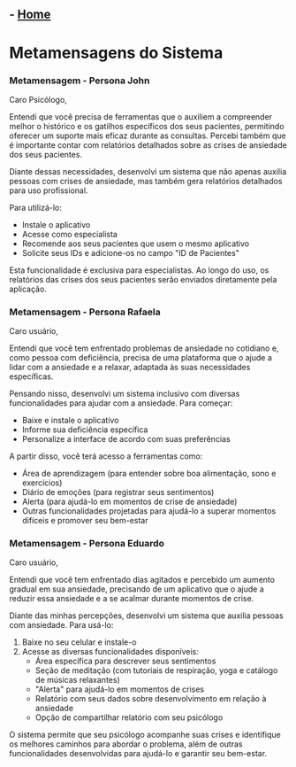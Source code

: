 ## - [Home](/README.md)
# Metamensagens do Sistema

### Metamensagem - Persona John

Caro Psicólogo,

Entendi que você precisa de ferramentas que o auxiliem a compreender melhor o histórico e os gatilhos específicos dos seus pacientes, permitindo oferecer um suporte mais eficaz durante as consultas. Percebi também que é importante contar com relatórios detalhados sobre as crises de ansiedade dos seus pacientes.

Diante dessas necessidades, desenvolvi um sistema que não apenas auxilia pessoas com crises de ansiedade, mas também gera relatórios detalhados para uso profissional. 

Para utilizá-lo:
- Instale o aplicativo
- Acesse como especialista
- Recomende aos seus pacientes que usem o mesmo aplicativo
- Solicite seus IDs e adicione-os no campo "ID de Pacientes" 

Esta funcionalidade é exclusiva para especialistas. Ao longo do uso, os relatórios das crises dos seus pacientes serão enviados diretamente pela aplicação.

### Metamensagem - Persona Rafaela

Caro usuário,

Entendi que você tem enfrentado problemas de ansiedade no cotidiano e, como pessoa com deficiência, precisa de uma plataforma que o ajude a lidar com a ansiedade e a relaxar, adaptada às suas necessidades específicas.

Pensando nisso, desenvolvi um sistema inclusivo com diversas funcionalidades para ajudar com a ansiedade. Para começar:
- Baixe e instale o aplicativo
- Informe sua deficiência específica 
- Personalize a interface de acordo com suas preferências

A partir disso, você terá acesso a ferramentas como:
- Área de aprendizagem (para entender sobre boa alimentação, sono e exercícios)
- Diário de emoções (para registrar seus sentimentos)
- Alerta (para ajudá-lo em momentos de crise de ansiedade)
- Outras funcionalidades projetadas para ajudá-lo a superar momentos difíceis e promover seu bem-estar

### Metamensagem - Persona Eduardo

Caro usuário,

Entendi que você tem enfrentado dias agitados e percebido um aumento gradual em sua ansiedade, precisando de um aplicativo que o ajude a reduzir essa ansiedade e a se acalmar durante momentos de crise.

Diante das minhas percepções, desenvolvi um sistema que auxilia pessoas com ansiedade. Para usá-lo:
1. Baixe no seu celular e instale-o
2. Acesse as diversas funcionalidades disponíveis:
   - Área específica para descrever seus sentimentos
   - Seção de meditação (com tutoriais de respiração, yoga e catálogo de músicas relaxantes)
   - "Alerta" para ajudá-lo em momentos de crises
   - Relatório com seus dados sobre desenvolvimento em relação à ansiedade
   - Opção de compartilhar relatório com seu psicólogo

O sistema permite que seu psicólogo acompanhe suas crises e identifique os melhores caminhos para abordar o problema, além de outras funcionalidades desenvolvidas para ajudá-lo e garantir seu bem-estar.
